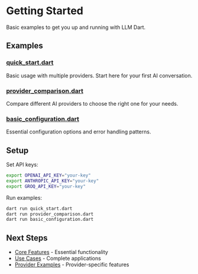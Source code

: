 # Getting Started

Basic examples to get you up and running with LLM Dart.

## Examples

### [quick_start.dart](quick_start.dart)
Basic usage with multiple providers. Start here for your first AI conversation.

### [provider_comparison.dart](provider_comparison.dart)
Compare different AI providers to choose the right one for your needs.

### [basic_configuration.dart](basic_configuration.dart)
Essential configuration options and error handling patterns.

## Setup

Set API keys:

```bash
export OPENAI_API_KEY="your-key"
export ANTHROPIC_API_KEY="your-key"
export GROQ_API_KEY="your-key"
```

Run examples:

```bash
dart run quick_start.dart
dart run provider_comparison.dart
dart run basic_configuration.dart
```

## Next Steps

- [Core Features](../02_core_features/) - Essential functionality
- [Use Cases](../05_use_cases/) - Complete applications
- [Provider Examples](../04_providers/) - Provider-specific features
